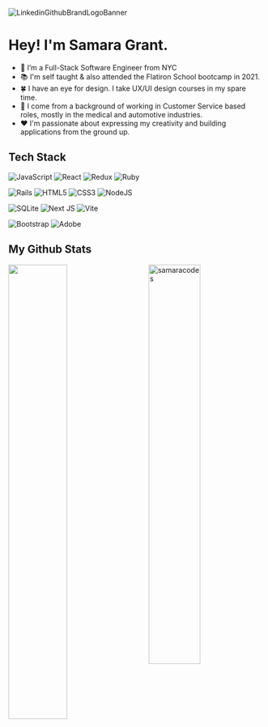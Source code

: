 ![LinkedinGithubBrandLogoBanner](https://user-images.githubusercontent.com/64047870/227796902-741a77a1-b919-4a4c-9497-c12d5a0ffe77.png)



# Hey! I'm Samara Grant. #

- 🧸 I’m a Full-Stack Software Engineer from NYC
- 📚 I'm self taught & also attended the Flatiron School bootcamp in 2021.
- 🍀 I have an eye for design. I take UX/UI design courses in my spare time.
- 🐙 I come from a background of working in Customer Service based roles, mostly in the medical and automotive industries.
- ❤️ I'm passionate about expressing my creativity and building applications from the ground up.


## Tech Stack 

![JavaScript](https://img.shields.io/badge/javascript-%23323330.svg?style=for-the-badge&logo=javascript&logoColor=%23F7DF1E)
![React](https://img.shields.io/badge/react-%2320232a.svg?style=for-the-badge&logo=react&logoColor=%2361DAFB)
![Redux](https://img.shields.io/badge/redux-%23593d88.svg?style=for-the-badge&logo=redux&logoColor=white)
![Ruby](https://img.shields.io/badge/ruby-%23CC342D.svg?style=for-the-badge&logo=ruby&logoColor=white)

![Rails](https://img.shields.io/badge/rails-%23CC0000.svg?style=for-the-badge&logo=ruby-on-rails&logoColor=white)
![HTML5](https://img.shields.io/badge/html5-%23E34F26.svg?style=for-the-badge&logo=html5&logoColor=white)
![CSS3](https://img.shields.io/badge/css3-%231572B6.svg?style=for-the-badge&logo=css3&logoColor=white)
![NodeJS](https://img.shields.io/badge/node.js-6DA55F?style=for-the-badge&logo=node.js&logoColor=white)

![SQLite](https://img.shields.io/badge/sqlite-%2307405e.svg?style=for-the-badge&logo=sqlite&logoColor=white)
![Next JS](https://img.shields.io/badge/Next-black?style=for-the-badge&logo=next.js&logoColor=white)
![Vite](https://img.shields.io/badge/vite-%23646CFF.svg?style=for-the-badge&logo=vite&logoColor=white)

![Bootstrap](https://img.shields.io/badge/bootstrap-%23563D7C.svg?style=for-the-badge&logo=bootstrap&logoColor=white)
![Adobe](https://img.shields.io/badge/Adobe%20-%23FF0000.svg?style=flat-square&logo=adobe&logoColor=white)
<br>

## My Github Stats 

<img  src="https://github-readme-streak-stats.herokuapp.com/?user=samaracodes&theme=dracula" width="48%" ><img src="https://github-readme-stats.vercel.app/api?username=samaracodes&show_icons=true&theme=dracula" alt="samaracodes" width="45%" align="right"/>


<!--
**samaracodes/samaracodes** is a ✨ _special_ ✨ repository because its `README.md` (this file) appears on your GitHub profile.

Here are some ideas to get you started:

- 🔭 I’m currently working on ...
- 🌱 I’m currently learning ...
- 👯 I’m looking to collaborate on ...
- 🤔 I’m looking for help with ...
- 💬 Ask me about ...
- 📫 How to reach me: ...
- 😄 Pronouns: ...
- ⚡ Fun fact: ...
-->



